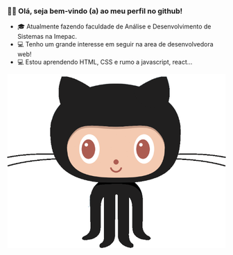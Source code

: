    ### 👩‍💻  Olá, seja bem-vindo (a) ao meu perfil no github!
   

- 🎓 Atualmente fazendo faculdade de Análise e Desenvolvimento de Sistemas na Imepac.
- 💻 Tenho um grande interesse em seguir na area de desenvolvedora web! 
- 💻 Estou aprendendo HTML, CSS e rumo a javascript, react...


<img src="gitgit.gif" height:20px>


<!---
bian-nca/bian-nca is a ✨ special ✨ repository because its `README.md` (this file) appears on your GitHub profile.
You can click the Preview link to take a look at your changes.
--->
